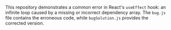 This repository demonstrates a common error in React's `useEffect` hook:  an infinite loop caused by a missing or incorrect dependency array. The `bug.js` file contains the erroneous code, while `bugSolution.js` provides the corrected version.